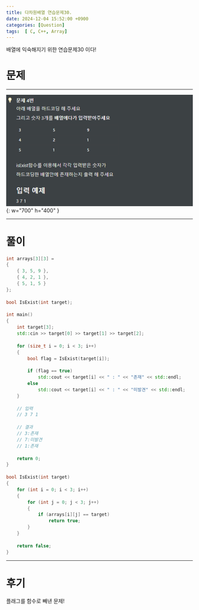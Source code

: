 ```yaml
---
title: 다차원배열 연습문제30.
date: 2024-12-04 15:52:00 +0900
categories: [Question]  
tags:  [ C, C++, Array]
---
```


배열에 익숙해지기 위한 연습문제30 이다!

# 문제   
---------------------------------------
![Desktop View](/assets/img/Array29.png){: w="700" h="400" }

---------------------------------------

# 풀이

```c++
int arrays[3][3] =
{
    { 3, 5, 9 },
    { 4, 2, 1 },
    { 5, 1, 5 }
};

bool IsExist(int target);

int main()
{
    int target[3];
    std::cin >> target[0] >> target[1] >> target[2];
    
    for (size_t i = 0; i < 3; i++)
    {
        bool flag = IsExist(target[i]);
    
        if (flag == true)
            std::cout << target[i] << " : " << "존재" << std::endl;
        else
            std::cout << target[i] << " : " << "미발견" << std::endl;
    }
    
    // 입력
    // 3 7 1

    // 결과
    // 3:존재
    // 7:미발견
    // 1:존재

    return 0;
}

bool IsExist(int target)
{
    for (int i = 0; i < 3; i++)
    {
        for (int j = 0; j < 3; j++)
        {
            if (arrays[i][j] == target)
                return true;
        }
    }

    return false;
}
```
---------------------------------------

# 후기

플래그를 함수로 빼낸 문제!


